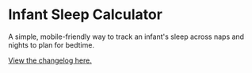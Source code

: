 # Infant Sleep Calculator

A simple, mobile-friendly way to track an infant's sleep across naps and nights to plan for bedtime.

[View the changelog here.](https://github.com/kjroelke/infant-sleep-calculator/blob/main/changelog.md)
